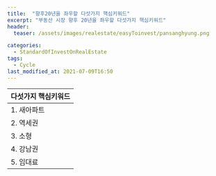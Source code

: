 ```yaml
---
title:  "향후20년을 좌우할 다섯가지 핵심키워드"
excerpt: "부동산 시장 향후 20년을 좌우할 다섯가지 핵심키워드"
header:
  teaser: /assets/images/realestate/easyToinvest/pansanghyung.png

categories:
  - StandardOfInvestOnRealEstate
tags:
  - Cycle
last_modified_at: 2021-07-09T16:50
---
```



|	<center>다섯가지 핵심키워드</center>		|
| :-------------------------------------------	|
| 1. 새아파트				 	|
| 2. 역세권				 	|
| 3. 소형					 	|
| 4. 강남권				 	|
| 5. 임대료				 	|
